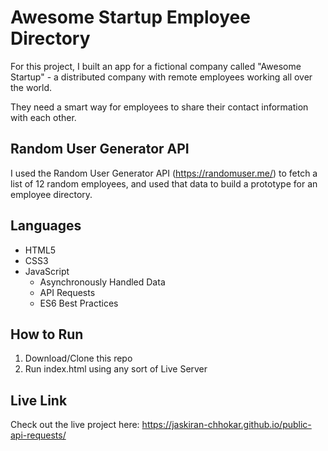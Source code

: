 # Awesome Startup Employee Directory 

For this project, I built an app for a fictional company called "Awesome Startup" - a distributed company with remote employees working all over the world. 

They need a smart way for employees to share their contact information with each other. 

## Random User Generator API 

I used the Random User Generator API (https://randomuser.me/) to fetch a list of 12 random employees, and used that data to build a prototype for an employee directory.

## Languages 

- HTML5
- CSS3
- JavaScript 
    - Asynchronously Handled Data
    - API Requests
    - ES6 Best Practices

## How to Run 

1. Download/Clone this repo 
2. Run index.html using any sort of Live Server 

## Live Link 

Check out the live project here: https://jaskiran-chhokar.github.io/public-api-requests/
